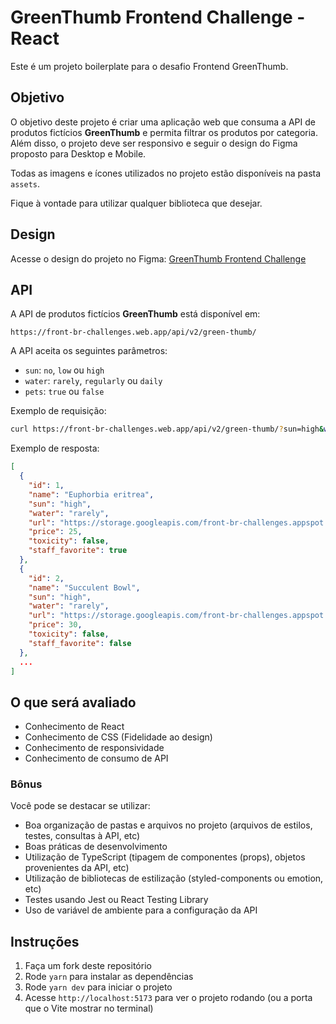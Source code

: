# GreenThumb Frontend Challenge - React

Este é um projeto boilerplate para o desafio Frontend GreenThumb.


## Objetivo

O objetivo deste projeto é criar uma aplicação web que consuma a API de produtos fictícios **GreenThumb** e permita filtrar os produtos por categoria. Além disso, o projeto deve ser responsivo e seguir o design do Figma proposto para Desktop e Mobile.

Todas as imagens e ícones utilizados no projeto estão disponíveis na pasta `assets`.

Fique à vontade para utilizar qualquer biblioteca que desejar.


## Design

Acesse o design do projeto no Figma: [GreenThumb Frontend Challenge](https://www.figma.com/file/PPwt3dphLXVJeteJpxNNkx/frontend-challenge-01)


## API

A API de produtos fictícios **GreenThumb** está disponível em:

```
https://front-br-challenges.web.app/api/v2/green-thumb/
```

A API aceita os seguintes parâmetros:

- `sun`: `no`, `low` ou `high`
- `water`: `rarely`, `regularly` ou `daily`
- `pets`: `true` ou `false`

Exemplo de requisição:

```bash
curl https://front-br-challenges.web.app/api/v2/green-thumb/?sun=high&water=regularly&pets=false
```

Exemplo de resposta:

```json
[
  {
    "id": 1,
    "name": "Euphorbia eritrea",
    "sun": "high",
    "water": "rarely",
    "url": "https://storage.googleapis.com/front-br-challenges.appspot.com/green-thumb-v2/plants/euphorbia-eritrea.png",
    "price": 25,
    "toxicity": false,
    "staff_favorite": true
  },
  {
    "id": 2,
    "name": "Succulent Bowl",
    "sun": "high",
    "water": "rarely",
    "url": "https://storage.googleapis.com/front-br-challenges.appspot.com/green-thumb-v2/plants/succulent-bowl.png",
    "price": 30,
    "toxicity": false,
    "staff_favorite": false
  },
  ...
]
```


## O que será avaliado

- Conhecimento de React
- Conhecimento de CSS (Fidelidade ao design)
- Conhecimento de responsividade
- Conhecimento de consumo de API


### Bônus

Você pode se destacar se utilizar:

- Boa organização de pastas e arquivos no projeto (arquivos de estilos, testes, consultas à API, etc)
- Boas práticas de desenvolvimento
- Utilização de TypeScript (tipagem de componentes (props), objetos provenientes da API, etc)
- Utilização de bibliotecas de estilização (styled-components ou emotion, etc)
- Testes usando Jest ou React Testing Library
- Uso de variável de ambiente para a configuração da API


## Instruções

1. Faça um fork deste repositório
2. Rode `yarn` para instalar as dependências
3. Rode `yarn dev` para iniciar o projeto
4. Acesse `http://localhost:5173` para ver o projeto rodando (ou a porta que o Vite mostrar no terminal)